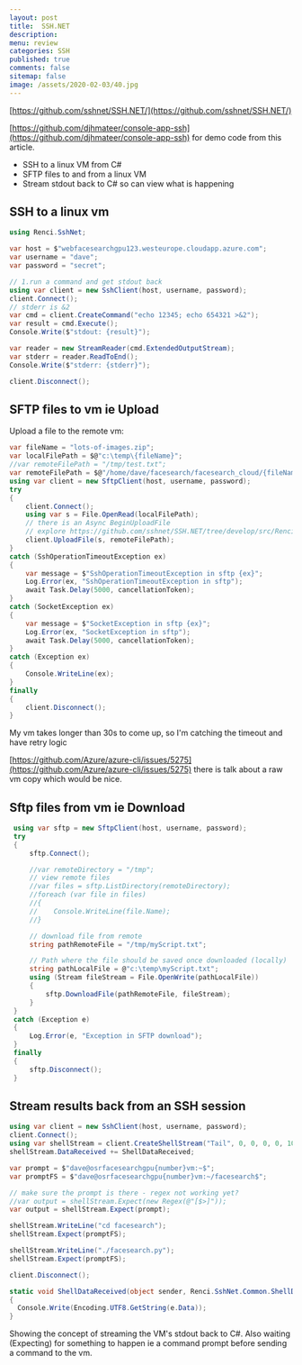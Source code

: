 ```yaml
---
layout: post
title:  SSH.NET
description: 
menu: review
categories: SSH 
published: true 
comments: false     
sitemap: false
image: /assets/2020-02-03/40.jpg
---
```


<!-- [![Bitcoin logo](/assets/2021-02-19/bitcoin.svg "Bitcoin"){:width="500px"}](/assets/2021-02-19/bitcoin.svg) -->

[https://github.com/sshnet/SSH.NET/](https://github.com/sshnet/SSH.NET/)

[https://github.com/djhmateer/console-app-ssh](https://github.com/djhmateer/console-app-ssh) for demo code from this article.

- SSH to a linux VM from C#
- SFTP files to and from a linux VM
- Stream stdout back to C# so can view what is happening

## SSH to a linux vm

```cs
using Renci.SshNet;

var host = $"webfacesearchgpu123.westeurope.cloudapp.azure.com";
var username = "dave";
var password = "secret";

// 1.run a command and get stdout back
using var client = new SshClient(host, username, password);
client.Connect();
// stderr is &2
var cmd = client.CreateCommand("echo 12345; echo 654321 >&2");
var result = cmd.Execute();
Console.Write($"stdout: {result}");

var reader = new StreamReader(cmd.ExtendedOutputStream);
var stderr = reader.ReadToEnd();
Console.Write($"stderr: {stderr}");

client.Disconnect();
```

## SFTP files to vm ie Upload

Upload a file to the remote vm:

```cs
var fileName = "lots-of-images.zip";
var localFilePath = $@"c:\temp\{fileName}";
//var remoteFilePath = "/tmp/test.txt";
var remoteFilePath = $@"/home/dave/facesearch/facesearch_cloud/{fileName}";
using var client = new SftpClient(host, username, password);
try
{
    client.Connect();
    using var s = File.OpenRead(localFilePath);
    // there is an Async BeginUploadFile
    // explore https://github.com/sshnet/SSH.NET/tree/develop/src/Renci.SshNet.Tests/Classes
    client.UploadFile(s, remoteFilePath);
}
catch (SshOperationTimeoutException ex)
{
    var message = $"SshOperationTimeoutException in sftp {ex}";
    Log.Error(ex, "SshOperationTimeoutException in sftp");
    await Task.Delay(5000, cancellationToken);
}
catch (SocketException ex)
{
    var message = $"SocketException in sftp {ex}";
    Log.Error(ex, "SocketException in sftp");
    await Task.Delay(5000, cancellationToken);
}
catch (Exception ex)
{
    Console.WriteLine(ex);
}
finally
{
    client.Disconnect();
}
```

My vm takes longer than 30s to come up, so I'm catching the timeout and have retry logic

[https://github.com/Azure/azure-cli/issues/5275](https://github.com/Azure/azure-cli/issues/5275) there is talk about a raw vm copy which would be nice.

## Sftp files from vm ie Download

```cs
 using var sftp = new SftpClient(host, username, password);
 try
 {
     sftp.Connect();

     //var remoteDirectory = "/tmp";
     // view remote files
     //var files = sftp.ListDirectory(remoteDirectory);
     //foreach (var file in files)
     //{
     //    Console.WriteLine(file.Name);
     //}

     // download file from remote
     string pathRemoteFile = "/tmp/myScript.txt";

     // Path where the file should be saved once downloaded (locally)
     string pathLocalFile = @"c:\temp\myScript.txt";
     using (Stream fileStream = File.OpenWrite(pathLocalFile))
     {
         sftp.DownloadFile(pathRemoteFile, fileStream);
     }
 }
 catch (Exception e)
 {
     Log.Error(e, "Exception in SFTP download");
 }
 finally
 {
     sftp.Disconnect();
 }

```

## Stream results back from an SSH session

```cs
using var client = new SshClient(host, username, password);
client.Connect();
using var shellStream = client.CreateShellStream("Tail", 0, 0, 0, 0, 1024);
shellStream.DataReceived += ShellDataReceived;

var prompt = $"dave@osrfacesearchgpu{number}vm:~$";
var promptFS = $"dave@osrfacesearchgpu{number}vm:~/facesearch$";

// make sure the prompt is there - regex not working yet?
//var output = shellStream.Expect(new Regex(@"[$>]"));
var output = shellStream.Expect(prompt);

shellStream.WriteLine("cd facesearch");
shellStream.Expect(promptFS);

shellStream.WriteLine("./facesearch.py");
shellStream.Expect(promptFS);

client.Disconnect();

static void ShellDataReceived(object sender, Renci.SshNet.Common.ShellDataEventArgs e)
{
  Console.Write(Encoding.UTF8.GetString(e.Data));
}
```

Showing the concept of streaming the VM's stdout back to C#. Also waiting (Expecting) for something to happen ie a command prompt before sending a command to the vm.



